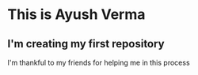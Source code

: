 # This is Ayush Verma
## I'm creating my first repository
<p>I'm thankful to my friends for helping me in this process</p>